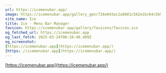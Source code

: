 ```yaml
---
url: https://icemenubar.app/
image: https://icemenubar.app/gallery_gen/726e843ac2a8881c562e1bc64c5b560f_fit.svg
site_name: Ice
title: Ice - Menu Bar Manager
favicon: https://icemenubar.app/gallery/favicons/favicon.ico
og_fetched_url: https://icemenubar.app
og_last_fetch: 2025-03-24T06:28:40.409Z
og_screenshot: 
[https://icemenubar.app](https://icemenubar.app/)
[https: //icemenubar.app](https://icemenubar.app/)
---
```


[https://icemenubar.app](https://icemenubar.app/)